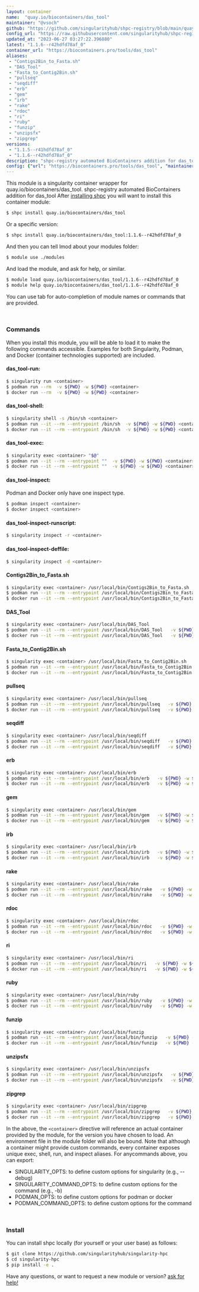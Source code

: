 ```yaml
---
layout: container
name:  "quay.io/biocontainers/das_tool"
maintainer: "@vsoch"
github: "https://github.com/singularityhub/shpc-registry/blob/main/quay.io/biocontainers/das_tool/container.yaml"
config_url: "https://raw.githubusercontent.com/singularityhub/shpc-registry/main/quay.io/biocontainers/das_tool/container.yaml"
updated_at: "2023-06-27 03:27:22.396880"
latest: "1.1.6--r42hdfd78af_0"
container_url: "https://biocontainers.pro/tools/das_tool"
aliases:
 - "Contigs2Bin_to_Fasta.sh"
 - "DAS_Tool"
 - "Fasta_to_Contig2Bin.sh"
 - "pullseq"
 - "seqdiff"
 - "erb"
 - "gem"
 - "irb"
 - "rake"
 - "rdoc"
 - "ri"
 - "ruby"
 - "funzip"
 - "unzipsfx"
 - "zipgrep"
versions:
 - "1.1.5--r41hdfd78af_0"
 - "1.1.6--r42hdfd78af_0"
description: "shpc-registry automated BioContainers addition for das_tool"
config: {"url": "https://biocontainers.pro/tools/das_tool", "maintainer": "@vsoch", "description": "shpc-registry automated BioContainers addition for das_tool", "latest": {"1.1.6--r42hdfd78af_0": "sha256:db77e6420ddc5e18666251222e7617b5aac4ec0c6215ac48e16b11af9aacdd6e"}, "tags": {"1.1.5--r41hdfd78af_0": "sha256:9562292c560d3d4602d917561e0efe7ea9698b6c7973112c5662f1dba996dfab", "1.1.6--r42hdfd78af_0": "sha256:db77e6420ddc5e18666251222e7617b5aac4ec0c6215ac48e16b11af9aacdd6e"}, "docker": "quay.io/biocontainers/das_tool", "aliases": {"Contigs2Bin_to_Fasta.sh": "/usr/local/bin/Contigs2Bin_to_Fasta.sh", "DAS_Tool": "/usr/local/bin/DAS_Tool", "Fasta_to_Contig2Bin.sh": "/usr/local/bin/Fasta_to_Contig2Bin.sh", "pullseq": "/usr/local/bin/pullseq", "seqdiff": "/usr/local/bin/seqdiff", "erb": "/usr/local/bin/erb", "gem": "/usr/local/bin/gem", "irb": "/usr/local/bin/irb", "rake": "/usr/local/bin/rake", "rdoc": "/usr/local/bin/rdoc", "ri": "/usr/local/bin/ri", "ruby": "/usr/local/bin/ruby", "funzip": "/usr/local/bin/funzip", "unzipsfx": "/usr/local/bin/unzipsfx", "zipgrep": "/usr/local/bin/zipgrep"}}
---
```


This module is a singularity container wrapper for quay.io/biocontainers/das_tool.
shpc-registry automated BioContainers addition for das_tool
After [installing shpc](#install) you will want to install this container module:


```bash
$ shpc install quay.io/biocontainers/das_tool
```

Or a specific version:

```bash
$ shpc install quay.io/biocontainers/das_tool:1.1.6--r42hdfd78af_0
```

And then you can tell lmod about your modules folder:

```bash
$ module use ./modules
```

And load the module, and ask for help, or similar.

```bash
$ module load quay.io/biocontainers/das_tool/1.1.6--r42hdfd78af_0
$ module help quay.io/biocontainers/das_tool/1.1.6--r42hdfd78af_0
```

You can use tab for auto-completion of module names or commands that are provided.

<br>

### Commands

When you install this module, you will be able to load it to make the following commands accessible.
Examples for both Singularity, Podman, and Docker (container technologies supported) are included.

#### das_tool-run:

```bash
$ singularity run <container>
$ podman run --rm  -v ${PWD} -w ${PWD} <container>
$ docker run --rm  -v ${PWD} -w ${PWD} <container>
```

#### das_tool-shell:

```bash
$ singularity shell -s /bin/sh <container>
$ podman run --it --rm --entrypoint /bin/sh  -v ${PWD} -w ${PWD} <container>
$ docker run --it --rm --entrypoint /bin/sh  -v ${PWD} -w ${PWD} <container>
```

#### das_tool-exec:

```bash
$ singularity exec <container> "$@"
$ podman run --it --rm --entrypoint ""  -v ${PWD} -w ${PWD} <container> "$@"
$ docker run --it --rm --entrypoint ""  -v ${PWD} -w ${PWD} <container> "$@"
```

#### das_tool-inspect:

Podman and Docker only have one inspect type.

```bash
$ podman inspect <container>
$ docker inspect <container>
```

#### das_tool-inspect-runscript:

```bash
$ singularity inspect -r <container>
```

#### das_tool-inspect-deffile:

```bash
$ singularity inspect -d <container>
```


#### Contigs2Bin_to_Fasta.sh

```bash
$ singularity exec <container> /usr/local/bin/Contigs2Bin_to_Fasta.sh
$ podman run --it --rm --entrypoint /usr/local/bin/Contigs2Bin_to_Fasta.sh   -v ${PWD} -w ${PWD} <container> -c " $@"
$ docker run --it --rm --entrypoint /usr/local/bin/Contigs2Bin_to_Fasta.sh   -v ${PWD} -w ${PWD} <container> -c " $@"
```


#### DAS_Tool

```bash
$ singularity exec <container> /usr/local/bin/DAS_Tool
$ podman run --it --rm --entrypoint /usr/local/bin/DAS_Tool   -v ${PWD} -w ${PWD} <container> -c " $@"
$ docker run --it --rm --entrypoint /usr/local/bin/DAS_Tool   -v ${PWD} -w ${PWD} <container> -c " $@"
```


#### Fasta_to_Contig2Bin.sh

```bash
$ singularity exec <container> /usr/local/bin/Fasta_to_Contig2Bin.sh
$ podman run --it --rm --entrypoint /usr/local/bin/Fasta_to_Contig2Bin.sh   -v ${PWD} -w ${PWD} <container> -c " $@"
$ docker run --it --rm --entrypoint /usr/local/bin/Fasta_to_Contig2Bin.sh   -v ${PWD} -w ${PWD} <container> -c " $@"
```


#### pullseq

```bash
$ singularity exec <container> /usr/local/bin/pullseq
$ podman run --it --rm --entrypoint /usr/local/bin/pullseq   -v ${PWD} -w ${PWD} <container> -c " $@"
$ docker run --it --rm --entrypoint /usr/local/bin/pullseq   -v ${PWD} -w ${PWD} <container> -c " $@"
```


#### seqdiff

```bash
$ singularity exec <container> /usr/local/bin/seqdiff
$ podman run --it --rm --entrypoint /usr/local/bin/seqdiff   -v ${PWD} -w ${PWD} <container> -c " $@"
$ docker run --it --rm --entrypoint /usr/local/bin/seqdiff   -v ${PWD} -w ${PWD} <container> -c " $@"
```


#### erb

```bash
$ singularity exec <container> /usr/local/bin/erb
$ podman run --it --rm --entrypoint /usr/local/bin/erb   -v ${PWD} -w ${PWD} <container> -c " $@"
$ docker run --it --rm --entrypoint /usr/local/bin/erb   -v ${PWD} -w ${PWD} <container> -c " $@"
```


#### gem

```bash
$ singularity exec <container> /usr/local/bin/gem
$ podman run --it --rm --entrypoint /usr/local/bin/gem   -v ${PWD} -w ${PWD} <container> -c " $@"
$ docker run --it --rm --entrypoint /usr/local/bin/gem   -v ${PWD} -w ${PWD} <container> -c " $@"
```


#### irb

```bash
$ singularity exec <container> /usr/local/bin/irb
$ podman run --it --rm --entrypoint /usr/local/bin/irb   -v ${PWD} -w ${PWD} <container> -c " $@"
$ docker run --it --rm --entrypoint /usr/local/bin/irb   -v ${PWD} -w ${PWD} <container> -c " $@"
```


#### rake

```bash
$ singularity exec <container> /usr/local/bin/rake
$ podman run --it --rm --entrypoint /usr/local/bin/rake   -v ${PWD} -w ${PWD} <container> -c " $@"
$ docker run --it --rm --entrypoint /usr/local/bin/rake   -v ${PWD} -w ${PWD} <container> -c " $@"
```


#### rdoc

```bash
$ singularity exec <container> /usr/local/bin/rdoc
$ podman run --it --rm --entrypoint /usr/local/bin/rdoc   -v ${PWD} -w ${PWD} <container> -c " $@"
$ docker run --it --rm --entrypoint /usr/local/bin/rdoc   -v ${PWD} -w ${PWD} <container> -c " $@"
```


#### ri

```bash
$ singularity exec <container> /usr/local/bin/ri
$ podman run --it --rm --entrypoint /usr/local/bin/ri   -v ${PWD} -w ${PWD} <container> -c " $@"
$ docker run --it --rm --entrypoint /usr/local/bin/ri   -v ${PWD} -w ${PWD} <container> -c " $@"
```


#### ruby

```bash
$ singularity exec <container> /usr/local/bin/ruby
$ podman run --it --rm --entrypoint /usr/local/bin/ruby   -v ${PWD} -w ${PWD} <container> -c " $@"
$ docker run --it --rm --entrypoint /usr/local/bin/ruby   -v ${PWD} -w ${PWD} <container> -c " $@"
```


#### funzip

```bash
$ singularity exec <container> /usr/local/bin/funzip
$ podman run --it --rm --entrypoint /usr/local/bin/funzip   -v ${PWD} -w ${PWD} <container> -c " $@"
$ docker run --it --rm --entrypoint /usr/local/bin/funzip   -v ${PWD} -w ${PWD} <container> -c " $@"
```


#### unzipsfx

```bash
$ singularity exec <container> /usr/local/bin/unzipsfx
$ podman run --it --rm --entrypoint /usr/local/bin/unzipsfx   -v ${PWD} -w ${PWD} <container> -c " $@"
$ docker run --it --rm --entrypoint /usr/local/bin/unzipsfx   -v ${PWD} -w ${PWD} <container> -c " $@"
```


#### zipgrep

```bash
$ singularity exec <container> /usr/local/bin/zipgrep
$ podman run --it --rm --entrypoint /usr/local/bin/zipgrep   -v ${PWD} -w ${PWD} <container> -c " $@"
$ docker run --it --rm --entrypoint /usr/local/bin/zipgrep   -v ${PWD} -w ${PWD} <container> -c " $@"
```



In the above, the `<container>` directive will reference an actual container provided
by the module, for the version you have chosen to load. An environment file in the
module folder will also be bound. Note that although a container
might provide custom commands, every container exposes unique exec, shell, run, and
inspect aliases. For anycommands above, you can export:

 - SINGULARITY_OPTS: to define custom options for singularity (e.g., --debug)
 - SINGULARITY_COMMAND_OPTS: to define custom options for the command (e.g., -b)
 - PODMAN_OPTS: to define custom options for podman or docker
 - PODMAN_COMMAND_OPTS: to define custom options for the command

<br>

### Install

You can install shpc locally (for yourself or your user base) as follows:

```bash
$ git clone https://github.com/singularityhub/singularity-hpc
$ cd singularity-hpc
$ pip install -e .
```

Have any questions, or want to request a new module or version? [ask for help!](https://github.com/singularityhub/singularity-hpc/issues)